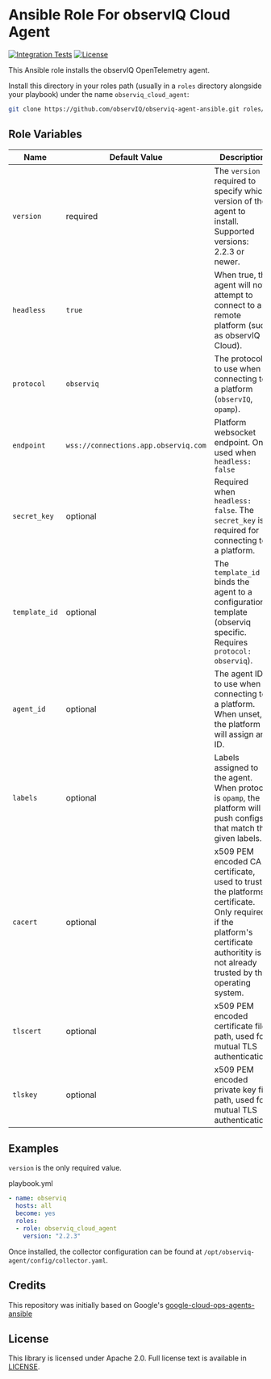 Ansible Role For observIQ Cloud Agent
==========================

[![Integration Tests](https://github.com/observIQ/observiq-agent-ansible/actions/workflows/integration.yml/badge.svg)](https://github.com/observIQ/observiq-agent-ansible/actions/workflows/integration.yml)
[![License](https://img.shields.io/badge/License-Apache%202.0-blue.svg)](https://opensource.org/licenses/Apache-2.0)

This Ansible role installs the observIQ OpenTelemetry agent.

Install this directory in your roles path (usually in a `roles` directory
alongside your playbook) under the name `observiq_cloud_agent`:

```bash
git clone https://github.com/observIQ/observiq-agent-ansible.git roles/observiq_cloud_agent 
```

Role Variables
--------------

| Name           | Default Value                        | Description                                                                                                         | 
| -------------- | ------------------------------------ | ------------------------------------------------------------------------------------------------------------------  |
| `version`      | required                             | The `version` is required to specify which version of the agent to install. Supported versions: 2.2.3 or newer.     | 
| `headless`     | `true`                               | When true, the agent will not attempt to connect to a remote platform (such as observIQ Cloud).                     |
| `protocol`     | `observiq`                           | The protocol to use when connecting to a platform (`observIQ`, `opamp`).                                            |
| `endpoint`     | `wss://connections.app.observiq.com` | Platform websocket endpoint. Only used when `headless: false`                                                       | 
| `secret_key`   | optional                             | Required when `headless: false`. The `secret_key` is required for connecting to a platform.                         | 
| `template_id`  | optional                             | The `template_id` binds the agent to a configuration template (observiq specific. Requires `protocol: observiq`).   | 
| `agent_id`     | optional                             | The agent ID to use when connecting to a platform. When unset, the platform will assign an ID.                      |
| `labels`       | optional                             | Labels assigned to the agent. When protocol is `opamp`, the platform will push configs that match the given labels. |
| `cacert`       | optional                             | x509 PEM encoded CA certificate, used to trust the platforms certificate. Only required if the platform's certificate authoritity is not already trusted by the operating system. |
| `tlscert`      | optional                             | x509 PEM encoded certificate file path, used for mutual TLS authentication.                                         |
| `tlskey`       | optional                             | x509 PEM encoded private key file path, used for mutual TLS authentication.                                         |


## Examples

`version` is the only required value.

playbook.yml
```yaml
- name: observiq
  hosts: all
  become: yes
  roles:
  - role: observiq_cloud_agent
    version: "2.2.3"
```

Once installed, the collector configuration can be found at `/opt/observiq-agent/config/collector.yaml`.

## Credits

This repository was initially based on Google's [google-cloud-ops-agents-ansible](https://github.com/GoogleCloudPlatform/google-cloud-ops-agents-ansible)

## License

This library is licensed under Apache 2.0. Full license text is available in [LICENSE](LICENSE).
